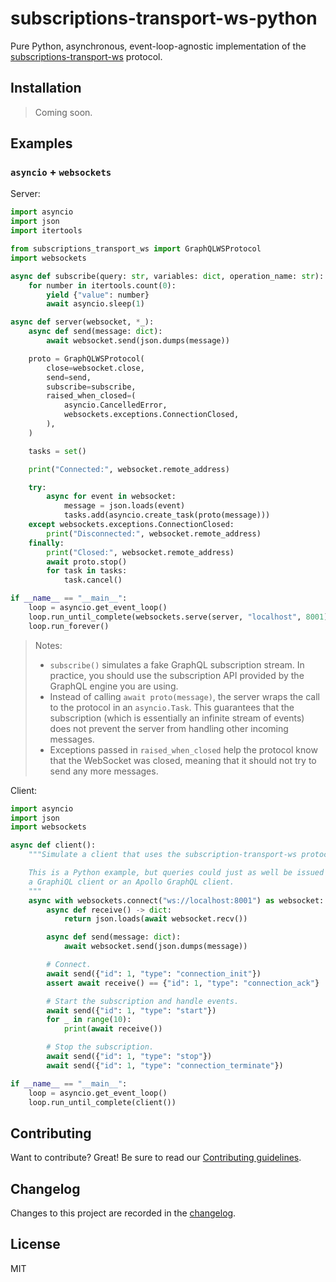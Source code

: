 # subscriptions-transport-ws-python

Pure Python, asynchronous, event-loop-agnostic implementation of the [subscriptions-transport-ws](https://github.com/apollographql/subscriptions-transport-ws) protocol.

## Installation

> Coming soon.

<!--
```bash
pip install subscriptions-transport-ws
```
-->

## Examples

### `asyncio` + `websockets`

Server:

```python
import asyncio
import json
import itertools

from subscriptions_transport_ws import GraphQLWSProtocol
import websockets

async def subscribe(query: str, variables: dict, operation_name: str):
    for number in itertools.count(0):
        yield {"value": number}
        await asyncio.sleep(1)

async def server(websocket, *_):
    async def send(message: dict):
        await websocket.send(json.dumps(message))

    proto = GraphQLWSProtocol(
        close=websocket.close,
        send=send,
        subscribe=subscribe,
        raised_when_closed=(
            asyncio.CancelledError,
            websockets.exceptions.ConnectionClosed,
        ),
    )

    tasks = set()

    print("Connected:", websocket.remote_address)

    try:
        async for event in websocket:
            message = json.loads(event)
            tasks.add(asyncio.create_task(proto(message)))
    except websockets.exceptions.ConnectionClosed:
        print("Disconnected:", websocket.remote_address)
    finally:
        print("Closed:", websocket.remote_address)
        await proto.stop()
        for task in tasks:
            task.cancel()

if __name__ == "__main__":
    loop = asyncio.get_event_loop()
    loop.run_until_complete(websockets.serve(server, "localhost", 8001))
    loop.run_forever()
```

> Notes:
>
> - `subscribe()` simulates a fake GraphQL subscription stream. In practice, you should use the subscription API provided by the GraphQL engine you are using.
> - Instead of calling `await proto(message)`, the server wraps the call to the protocol in an `asyncio.Task`. This guarantees that the subscription (which is essentially an infinite stream of events) does not prevent the server from handling other incoming messages.
> - Exceptions passed in `raised_when_closed` help the protocol know that the WebSocket was closed, meaning that it should not try to send any more messages.

Client:

```python
import asyncio
import json
import websockets

async def client():
    """Simulate a client that uses the subscription-transport-ws protocol.

    This is a Python example, but queries could just as well be issued by
    a GraphiQL client or an Apollo GraphQL client.
    """
    async with websockets.connect("ws://localhost:8001") as websocket:
        async def receive() -> dict:
            return json.loads(await websocket.recv())

        async def send(message: dict):
            await websocket.send(json.dumps(message))

        # Connect.
        await send({"id": 1, "type": "connection_init"})
        assert await receive() == {"id": 1, "type": "connection_ack"}

        # Start the subscription and handle events.
        await send({"id": 1, "type": "start"})
        for _ in range(10):
            print(await receive())

        # Stop the subscription.
        await send({"id": 1, "type": "stop"})
        await send({"id": 1, "type": "connection_terminate"})

if __name__ == "__main__":
    loop = asyncio.get_event_loop()
    loop.run_until_complete(client())
```

## Contributing

Want to contribute? Great! Be sure to read our [Contributing guidelines](https://github.com/florimondmanca/subscriptions-transport-ws-python/tree/master/CONTRIBUTING.md).

## Changelog

Changes to this project are recorded in the [changelog](https://github.com/florimondmanca/subscriptions-transport-ws-python/tree/master/CHANGELOG.md).

## License

MIT
